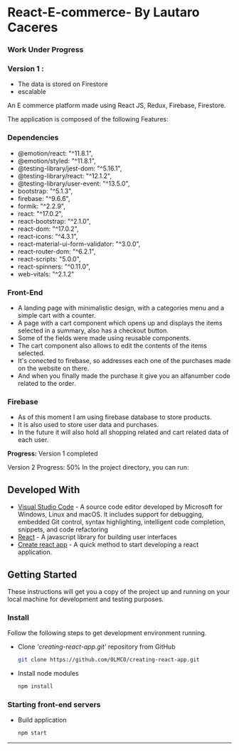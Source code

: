 # React-E-commerce- By Lautaro Caceres
### Work Under Progress

### Version 1 :
* The data is stored on Firestore
* escalable

An E commerce platform made using React JS, Redux, Firebase, Firestore.

The application is composed of the following Features:
### Dependencies
* @emotion/react: "^11.8.1",
* @emotion/styled: "^11.8.1",
* @testing-library/jest-dom: "^5.16.1",
* @testing-library/react: "^12.1.2",
* @testing-library/user-event: "^13.5.0",
* bootstrap: "^5.1.3",
* firebase: "^9.6.6",
* formik: "^2.2.9",
* react: "^17.0.2",
* react-bootstrap: "^2.1.0",
* react-dom: "^17.0.2",
* react-icons: "^4.3.1",
* react-material-ui-form-validator: "^3.0.0",
* react-router-dom: "^6.2.1",
* react-scripts: "5.0.0",
* react-spinners: "^0.11.0",
* web-vitals: "^2.1.2"
        
        
### Front-End
* A landing page with minimalistic design, with a categories menu and a simple cart with a counter.
* A page with a cart component which opens up and displays the items selected in a summary, also has a checkout button.
* Some of the fields were made using reusable components.
* The cart component also allows to edit the contents of the items selected.
* It's conected to firebase, so addresses each one of the purchases made on the website on there. 
* And when you finally made the purchase it give you an alfanumber code related to the order.


### Firebase

* As of this moment I am using firebase database to store products.
* It is also used to store user data and purchases.
* In the future it will also hold all shopping related and cart related data of each user.

**Progress:**
Version 1 completed

Version 2 Progress: 50%
In the project directory, you can run:

## Developed With

* [Visual Studio Code](https://code.visualstudio.com/) - A source code editor developed by Microsoft for Windows, Linux and macOS. It includes support for debugging, embedded Git control, syntax highlighting, intelligent code completion, snippets, and code refactoring
* [React](https://reactjs.org/) - A javascript library for building user interfaces
* [Create react app](https://create-react-app.dev/) - A quick method to start developing a react application.

## Getting Started

These instructions will get you a copy of the project up and running on your local machine for development and testing purposes.

### Install

Follow the following steps to get development environment running.

* Clone _'creating-react-app.git'_ repository from GitHub

  ```bash
  git clone https://github.com/0LMC0/creating-react-app.git
  ```

* Install node modules

   ```bash
   npm install
   ```


### Starting front-end servers

* Build application

  ```bash
  npm start
  ```
---

